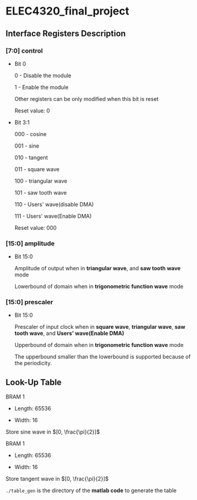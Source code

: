 # ELEC4320_final_project

## Interface Registers Description

### [7:0] control 
+ Bit 0

    0 - Disable the module

    1 - Enable the module

    Other registers can be only modified when this bit is reset

    Reset value: 0

+ Bit 3:1

    000 - cosine

    001 - sine

    010 - tangent

    011 - square wave

    100 - triangular wave

    101 - saw tooth wave

    110 - Users' wave(disable DMA)

    111 - Users' wave(Enable DMA)

    Reset value: 000


### [15:0] amplitude

+ Bit 15:0

    Amplitude of output when in **triangular wave**, and **saw tooth wave** mode

    Lowerbound of domain when in **trigonometric function wave** mode

### [15:0] prescaler 

+ Bit 15:0

    Prescaler of input clock when in **square wave**, **triangular wave**, **saw tooth wave**, and **Users' wave(Enable DMA)**

    Upperbound of domain when in **trigonometric function wave** mode

    The upperbound smaller than the lowerbound is supported because of the periodicity.


## Look-Up Table

BRAM 1

+ Length: 65536

+ Width: 16

Store sine wave in $[0, \frac{\pi}{2}]$

BRAM 1

+ Length: 65536

+ Width: 16

Store tangent wave in $[0, \frac{\pi}{2}]$


`./table_gen` is the directory of the **matlab code** to generate the table